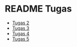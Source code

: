 # README Tugas

- [Tugas 2](readmes/tugas-2/README.md)
- [Tugas 3](readmes/tugas-3/README.md)
- [Tugas 4](readmes/tugas-4/README.md)
- [Tugas 5](readmes/tugas-5/README.md)